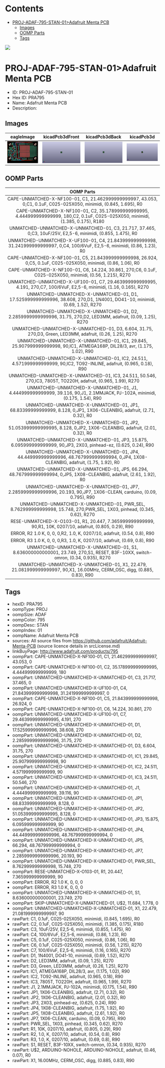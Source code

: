 



Contents
========

* [PROJ-ADAF-795-STAN-01>Adafruit Menta PCB](#proj-adaf-795-stan-01adafruit-menta-pcb)
	* [Images](#images)
	* [OOMP Parts](#oomp-parts)
	* [Tags](#tags)
  
![][im]
# PROJ-ADAF-795-STAN-01>Adafruit Menta PCB

- ID: PROJ-ADAF-795-STAN-01
- Hex ID: PRA795
- Name: Adafruit Menta PCB
- Description: 

## Images
  
  

|eagleImage|kicadPcb3dFront|kicadPcb3dBack|kicadPcb3d|
| :---: | :---: | :---: | :---: |
|[![eagleImage](eagleImage_140.png)](eagleImage_600.png)|[![kicadPcb3dFront](kicadPcb3dFront_140.png)](kicadPcb3dFront_600.png)|[![kicadPcb3dBack](kicadPcb3dBack_140.png)](kicadPcb3dBack_600.png)|[![kicadPcb3d](kicadPcb3d_140.png)](kicadPcb3d_600.png)|

## OOMP Parts
  

|OOMP Parts|
| :---: |
|CAPE-UNMATCHED-X-NF100-01, C1, 21.462999999999997, 43.053, 0,C1, 0.1uF, C025-025X050, minimidi, (0.845, 1.695), R0|
|CAPE-UNMATCHED-X-NF100-01, C2, 35.178999999999995, 4.444999999999999, 180,C2, 0.1uF, C025-025X050, minimidi, (1.385, 0.175), R180|
|UNMATCHED-UNMATCHED-X-UNMATCHED-01, C3, 21.717, 37.465, 0,C3, 10uF/25V, E2,5-6, minimidi, (0.855, 1.475), R0|
|UNMATCHED-UNMATCHED-X-UF100-01, C4, 21.843999999999998, 31.241999999999997, 0,C4, 100/6VuF, E2,5-6, minimidi, (0.86, 1.23), R0|
|CAPE-UNMATCHED-X-NF100-01, C5, 21.843999999999998, 26.924, 0,C5, 0.1uF, C025-025X050, minimidi, (0.86, 1.06), R0|
|CAPE-UNMATCHED-X-NF100-01, C6, 14.224, 30.861, 270,C6, 0.1uF, C025-025X050, minimidi, (0.56, 1.215), R270|
|UNMATCHED-UNMATCHED-X-UF100-01, C7, 29.463999999999995, 4.191, 270,C7, 100/6VuF, E2,5-6, minimidi, (1.16, 0.165), R270|
|UNMATCHED-UNMATCHED-X-UNMATCHED-01, D1, 17.525999999999996, 38.608, 270,D1, 1N4001, DO41-10, minimidi, (0.69, 1.52), R270|
|UNMATCHED-UNMATCHED-X-UNMATCHED-01, D2, 2.2859999999999996, 31.75, 270,D2, LED3MM, adafruit, (0.09, 1.25), R270|
|UNMATCHED-UNMATCHED-X-UNMATCHED-01, D3, 6.604, 31.75, 270,D3, Green, LED3MM, adafruit, (0.26, 1.25), R270|
|UNMATCHED-UNMATCHED-X-UNMATCHED-01, IC1, 29.845, 25.907999999999998, 90,IC1, ATMEGA168P, DIL28/3, avr, (1.175, 1.02), R90|
|UNMATCHED-UNMATCHED-X-UNMATCHED-01, IC2, 24.511, 4.571999999999999, 90,IC2, TO92-INLINE, adafruit, (0.965, 0.18), R90|
|UNMATCHED-UNMATCHED-X-UNMATCHED-01, IC3, 24.511, 50.546, 270,IC3, 7805T, TO220H, adafruit, (0.965, 1.99), R270|
|UNMATCHED-UNMATCHED-X-UNMATCHED-01, J1, 4.444999999999999, 39.116, 90,J1, 2.1MMJACK, PJ-102A, minimidi, (0.175, 1.54), R90|
|UNMATCHED-UNMATCHED-X-UNMATCHED-01, JP1, 68.83399999999999, 8.128, 0,JP1, 1X06-CLEANBIG, adafruit, (2.71, 0.32), R0|
|UNMATCHED-UNMATCHED-X-UNMATCHED-01, JP2, 51.053999999999995, 8.128, 0,JP2, 1X06-CLEANBIG, adafruit, (2.01, 0.32), R0|
|UNMATCHED-UNMATCHED-X-UNMATCHED-01, JP3, 15.875, 6.095999999999999, 90,JP3, 2X03, pinhead-ez, (0.625, 0.24), R90|
|UNMATCHED-UNMATCHED-X-UNMATCHED-01, JP4, 44.449999999999996, 48.767999999999994, 0,JP4, 1X08-CLEANBIG, adafruit, (1.75, 1.92), R0|
|UNMATCHED-UNMATCHED-X-UNMATCHED-01, JP5, 66.294, 48.767999999999994, 0,JP5, 1X08-CLEANBIG, adafruit, (2.61, 1.92), R0|
|UNMATCHED-UNMATCHED-X-UNMATCHED-01, JP7, 2.2859999999999996, 20.193, 90,JP7, 1X06-CLEAN, carduino, (0.09, 0.795), R90|
|UNMATCHED-UNMATCHED-X-UNMATCHED-01, PWR_SEL, 8.762999999999998, 15.748, 270,PWR_SEL, 1X03, pinhead, (0.345, 0.62), R270|
|RESE-UNMATCHED-X-O103-01, R1, 20.447, 7.365999999999999, 90,R1, 10K, 0207/10, adafruit, (0.805, 0.29), R90|
|ERROR, R2 1.0 K, 0, 0, 0,R2, 1.0, K, 0207/10, adafruit, (0.54, 0.8), R90|
|ERROR, R3 1.0 K, 0, 0, 0,R3, 1.0, K, 0207/10, adafruit, (0.69, 0.8), R90|
|UNMATCHED-UNMATCHED-X-UNMATCHED-01, S1, 8.636000000000001, 23.749, 270,S1, RESET, B3F-10XX, switch-omron, (0.34, 0.935), R270|
|UNMATCHED-UNMATCHED-X-UNMATCHED-01, X1, 22.479, 21.081999999999997, 90,X1, 16.00MHz, CERM_OSC, digg, (0.885, 0.83), R90|

## Tags

- hexID: PRA795
- oompType: PROJ
- oompSize: ADAF
- oompColor: 795
- oompDesc: STAN
- oompIndex: 01
- oompName: Adafruit Menta PCB
- sources: All source files from https://github.com/adafruit/Adafruit-Menta-PCB (source licence details in srcLicense.md)
- linkBuyPage: http://www.adafruit.com/products/795
- oompPart: CAPE-UNMATCHED-X-NF100-01, C1, 21.462999999999997, 43.053, 0
- oompPart: CAPE-UNMATCHED-X-NF100-01, C2, 35.178999999999995, 4.444999999999999, 180
- oompPart: UNMATCHED-UNMATCHED-X-UNMATCHED-01, C3, 21.717, 37.465, 0
- oompPart: UNMATCHED-UNMATCHED-X-UF100-01, C4, 21.843999999999998, 31.241999999999997, 0
- oompPart: CAPE-UNMATCHED-X-NF100-01, C5, 21.843999999999998, 26.924, 0
- oompPart: CAPE-UNMATCHED-X-NF100-01, C6, 14.224, 30.861, 270
- oompPart: UNMATCHED-UNMATCHED-X-UF100-01, C7, 29.463999999999995, 4.191, 270
- oompPart: UNMATCHED-UNMATCHED-X-UNMATCHED-01, D1, 17.525999999999996, 38.608, 270
- oompPart: UNMATCHED-UNMATCHED-X-UNMATCHED-01, D2, 2.2859999999999996, 31.75, 270
- oompPart: UNMATCHED-UNMATCHED-X-UNMATCHED-01, D3, 6.604, 31.75, 270
- oompPart: UNMATCHED-UNMATCHED-X-UNMATCHED-01, IC1, 29.845, 25.907999999999998, 90
- oompPart: UNMATCHED-UNMATCHED-X-UNMATCHED-01, IC2, 24.511, 4.571999999999999, 90
- oompPart: UNMATCHED-UNMATCHED-X-UNMATCHED-01, IC3, 24.511, 50.546, 270
- oompPart: UNMATCHED-UNMATCHED-X-UNMATCHED-01, J1, 4.444999999999999, 39.116, 90
- oompPart: UNMATCHED-UNMATCHED-X-UNMATCHED-01, JP1, 68.83399999999999, 8.128, 0
- oompPart: UNMATCHED-UNMATCHED-X-UNMATCHED-01, JP2, 51.053999999999995, 8.128, 0
- oompPart: UNMATCHED-UNMATCHED-X-UNMATCHED-01, JP3, 15.875, 6.095999999999999, 90
- oompPart: UNMATCHED-UNMATCHED-X-UNMATCHED-01, JP4, 44.449999999999996, 48.767999999999994, 0
- oompPart: UNMATCHED-UNMATCHED-X-UNMATCHED-01, JP5, 66.294, 48.767999999999994, 0
- oompPart: UNMATCHED-UNMATCHED-X-UNMATCHED-01, JP7, 2.2859999999999996, 20.193, 90
- oompPart: UNMATCHED-UNMATCHED-X-UNMATCHED-01, PWR_SEL, 8.762999999999998, 15.748, 270
- oompPart: RESE-UNMATCHED-X-O103-01, R1, 20.447, 7.365999999999999, 90
- oompPart: ERROR, R2 1.0 K, 0, 0, 0
- oompPart: ERROR, R3 1.0 K, 0, 0, 0
- oompPart: UNMATCHED-UNMATCHED-X-UNMATCHED-01, S1, 8.636000000000001, 23.749, 270
- oompPart: SKIP-UNMATCHED-X-UNMATCHED-01, U$2, 11.684, 1.778, 0
- oompPart: UNMATCHED-UNMATCHED-X-UNMATCHED-01, X1, 22.479, 21.081999999999997, 90
- rawPart: C1, 0.1uF, C025-025X050, minimidi, (0.845, 1.695), R0
- rawPart: C2, 0.1uF, C025-025X050, minimidi, (1.385, 0.175), R180
- rawPart: C3, 10uF/25V, E2,5-6, minimidi, (0.855, 1.475), R0
- rawPart: C4, 100/6VuF, E2,5-6, minimidi, (0.86, 1.23), R0
- rawPart: C5, 0.1uF, C025-025X050, minimidi, (0.86, 1.06), R0
- rawPart: C6, 0.1uF, C025-025X050, minimidi, (0.56, 1.215), R270
- rawPart: C7, 100/6VuF, E2,5-6, minimidi, (1.16, 0.165), R270
- rawPart: D1, 1N4001, DO41-10, minimidi, (0.69, 1.52), R270
- rawPart: D2, LED3MM, adafruit, (0.09, 1.25), R270
- rawPart: D3, Green, LED3MM, adafruit, (0.26, 1.25), R270
- rawPart: IC1, ATMEGA168P, DIL28/3, avr, (1.175, 1.02), R90
- rawPart: IC2, TO92-INLINE, adafruit, (0.965, 0.18), R90
- rawPart: IC3, 7805T, TO220H, adafruit, (0.965, 1.99), R270
- rawPart: J1, 2.1MMJACK, PJ-102A, minimidi, (0.175, 1.54), R90
- rawPart: JP1, 1X06-CLEANBIG, adafruit, (2.71, 0.32), R0
- rawPart: JP2, 1X06-CLEANBIG, adafruit, (2.01, 0.32), R0
- rawPart: JP3, 2X03, pinhead-ez, (0.625, 0.24), R90
- rawPart: JP4, 1X08-CLEANBIG, adafruit, (1.75, 1.92), R0
- rawPart: JP5, 1X08-CLEANBIG, adafruit, (2.61, 1.92), R0
- rawPart: JP7, 1X06-CLEAN, carduino, (0.09, 0.795), R90
- rawPart: PWR_SEL, 1X03, pinhead, (0.345, 0.62), R270
- rawPart: R1, 10K, 0207/10, adafruit, (0.805, 0.29), R90
- rawPart: R2, 1.0, K, 0207/10, adafruit, (0.54, 0.8), R90
- rawPart: R3, 1.0, K, 0207/10, adafruit, (0.69, 0.8), R90
- rawPart: S1, RESET, B3F-10XX, switch-omron, (0.34, 0.935), R270
- rawPart: U$2, ARDUINO-NOHOLE, ARDUINO-NOHOLE, adafruit, (0.46, 0.07), R0
- rawPart: X1, 16.00MHz, CERM_OSC, digg, (0.885, 0.83), R90



[im]: kicadPcb3d_450.png
